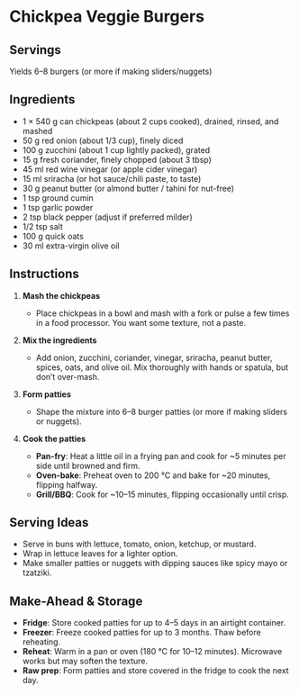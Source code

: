 # Chickpea Veggie Burgers

## Servings
Yields 6–8 burgers (or more if making sliders/nuggets)

## Ingredients
- 1 × 540 g can chickpeas (about 2 cups cooked), drained, rinsed, and mashed  
- 50 g red onion (about 1/3 cup), finely diced  
- 100 g zucchini (about 1 cup lightly packed), grated  
- 15 g fresh coriander, finely chopped (about 3 tbsp)  
- 45 ml red wine vinegar (or apple cider vinegar)  
- 15 ml sriracha (or hot sauce/chili paste, to taste)  
- 30 g peanut butter (or almond butter / tahini for nut-free)  
- 1 tsp ground cumin  
- 1 tsp garlic powder  
- 2 tsp black pepper (adjust if preferred milder)  
- 1/2 tsp salt  
- 100 g quick oats  
- 30 ml extra-virgin olive oil  

## Instructions

1. **Mash the chickpeas**  
   - Place chickpeas in a bowl and mash with a fork or pulse a few times in a food processor. You want some texture, not a paste.  

2. **Mix the ingredients**  
   - Add onion, zucchini, coriander, vinegar, sriracha, peanut butter, spices, oats, and olive oil. Mix thoroughly with hands or spatula, but don’t over-mash.  

3. **Form patties**  
   - Shape the mixture into 6–8 burger patties (or more if making sliders or nuggets).  

4. **Cook the patties**  
   - **Pan-fry**: Heat a little oil in a frying pan and cook for ~5 minutes per side until browned and firm.  
   - **Oven-bake**: Preheat oven to 200 °C and bake for ~20 minutes, flipping halfway.  
   - **Grill/BBQ**: Cook for ~10–15 minutes, flipping occasionally until crisp.  

## Serving Ideas  
- Serve in buns with lettuce, tomato, onion, ketchup, or mustard.  
- Wrap in lettuce leaves for a lighter option.  
- Make smaller patties or nuggets with dipping sauces like spicy mayo or tzatziki.  

## Make-Ahead & Storage  
- **Fridge**: Store cooked patties for up to 4–5 days in an airtight container.  
- **Freezer**: Freeze cooked patties for up to 3 months. Thaw before reheating.  
- **Reheat**: Warm in a pan or oven (180 °C for 10–12 minutes). Microwave works but may soften the texture.  
- **Raw prep**: Form patties and store covered in the fridge to cook the next day.  